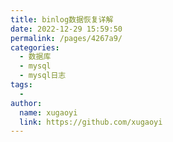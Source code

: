 ```yaml
---
title: binlog数据恢复详解
date: 2022-12-29 15:59:50
permalink: /pages/4267a9/
categories:
  - 数据库
  - mysql
  - mysql日志
tags:
  - 
author: 
  name: xugaoyi
  link: https://github.com/xugaoyi
---
```

